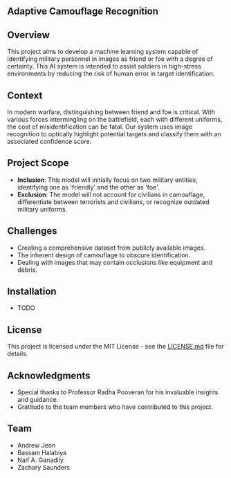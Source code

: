 ## Adaptive Camouflage Recognition


## Overview
This project aims to develop a machine learning system capable of identifying military personnel in images as friend or foe with a degree of certainty. This AI system is intended to assist soldiers in high-stress environments by reducing the risk of human error in target identification.

## Context
In modern warfare, distinguishing between friend and foe is critical. With various forces intermingling on the battlefield, each with different uniforms, the cost of misidentification can be fatal. Our system uses image recognition to optically highlight potential targets and classify them with an associated confidence score.

## Project Scope
- **Inclusion**: This model will initially focus on two military entities, identifying one as 'friendly' and the other as 'foe'.
- **Exclusion**: The model will not account for civilians in camouflage, differentiate between terrorists and civilians, or recognize outdated military uniforms.

## Challenges
- Creating a comprehensive dataset from publicly available images.
- The inherent design of camouflage to obscure identification.
- Dealing with images that may contain occlusions like equipment and debris.

## Installation
- TODO

## License
This project is licensed under the MIT License - see the [LICENSE.md](LICENSE.md) file for details.

## Acknowledgments
- Special thanks to Professor Radha Pooveran for his invaluable insights and guidance.
- Gratitude to the team members who have contributed to this project.


## Team
- Andrew Jeon
- Bassam Halabiya
- Naif A. Ganadily
- Zachary Saunders